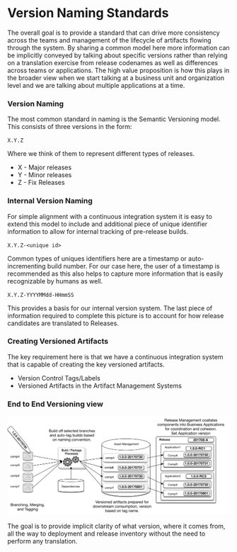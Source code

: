 # Version Naming Standards

The overall goal is to provide a standard that can drive more consistency across the teams and management of the lifecycle of artifacts flowing through the system. By sharing a common model here more information can be implicitly conveyed by talking about specific versions rather than relying on a translation exercise from release codenames as well as differences across teams or applications. The high value proposition is how this plays in the broader view when we start talking at a business unit and organization level and we are talking about multiple applications at a time.

### Version Naming

The most common standard in naming is the Semantic Versioning model. This consists of three versions in the form:

    X.Y.Z

Where we think of them to represent different types of releases.

  * X - Major releases
  * Y - Minor releases
  * Z - Fix Releases

### Internal Version Naming

For simple alignment with a continuous integration system it is easy to extend this model to include and additional piece of unique identifier information to allow for internal tracking of pre-release builds.

    X.Y.Z-<unique id>

Common types of uniques identifiers here are a timestamp or auto-incrementing build number. For our case here, the user of a timestamp is recommended as this also helps to capture more information that is easily recognizable by humans as well.

    X.Y.Z-YYYYMMdd-HHmmSS

This provides a basis for our internal version system. The last piece of information required to complete this picture is to account for how release candidates are translated to Releases.

### Creating Versioned Artifacts

The key requirement here is that we have a continuous integration system that is capable of creating the key versioned artifacts.

  * Version Control Tags/Labels
  * Versioned Artifacts in the Artifact Management Systems

### End to End Versioning view

![End to End View](./images/version-naming-end-to-end_full.png)

The goal is to provide implicit clarity of what version, where it comes from, all the way to deployment and release inventory without the need to perform any translation.
